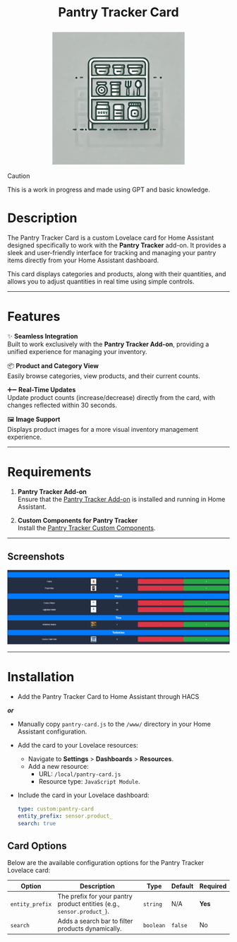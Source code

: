 # <p align="center"> Pantry Tracker Card </p>

<p align="center">
<img src="https://github.com/mintcreg/pantry_tracker/blob/main/images/logo.webp" alt="Pantry Tracker Card Logo" width="300">
</p>

> [!CAUTION]
> This is a work in progress and made using GPT and basic knowledge.

# Description

The Pantry Tracker Card is a custom Lovelace card for Home Assistant designed specifically to work with the **Pantry Tracker** add-on. It provides a sleek and user-friendly interface for tracking and managing your pantry items directly from your Home Assistant dashboard.

This card displays categories and products, along with their quantities, and allows you to adjust quantities in real time using simple controls.

---

# Features

✨ **Seamless Integration**  
Built to work exclusively with the **Pantry Tracker Add-on**, providing a unified experience for managing your inventory.

📦 **Product and Category View**  
Easily browse categories, view products, and their current counts.

➕➖ **Real-Time Updates**  
Update product counts (increase/decrease) directly from the card, with changes reflected within 30 seconds.

🖼️ **Image Support**  
Displays product images for a more visual inventory management experience.

---

# Requirements

1. **Pantry Tracker Add-on**  
Ensure that the [Pantry Tracker Add-on](https://github.com/mintcreg/pantry_tracker/) is installed and running in Home Assistant.

2. **Custom Components for Pantry Tracker**  
Install the [Pantry Tracker Custom Components](https://github.com/mintcreg/pantry_tracker_components).

---

## Screenshots


![Screenshot](https://raw.githubusercontent.com/mintcreg/pantry_tracker_card/main/images/%231.PNG)


---

# Installation

- Add the Pantry Tracker Card to Home Assistant through HACS

***or*** 

- Manually copy `pantry-card.js` to the `/www/` directory in your Home Assistant configuration.

- Add the card to your Lovelace resources:
   - Navigate to **Settings** > **Dashboards** > **Resources**.
   - Add a new resource:
     - URL: `/local/pantry-card.js`
     - Resource type: `JavaScript Module`.

- Include the card in your Lovelace dashboard:
   ```yaml
   type: custom:pantry-card
   entity_prefix: sensor.product_
   search: true
   ```

## Card Options

Below are the available configuration options for the Pantry Tracker Lovelace card:

| **Option**       | **Description**                                                      | **Type**  | **Default** | **Required** |
|------------------|----------------------------------------------------------------------|-----------|-------------|--------------|
| `entity_prefix`  | The prefix for your pantry product entities (e.g., `sensor.product_`). | `string`  | N/A         | **Yes**      |
| `search`         | Adds a search bar to filter products dynamically.                   | `boolean` | `false`     | No           |
